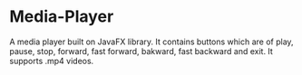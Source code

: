 # Media-Player
A media player built on JavaFX library. It contains buttons which are of play, pause, stop, forward, fast forward, bakward, fast backward and exit. It supports .mp4 videos.
